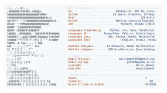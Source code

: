 <picture>
  <source srcset="https://raw.githubusercontent.com/mmazinjameel/mmazinjameel/main/dark_mode.svg?v=1748067200" media="(prefers-color-scheme: dark)">
  <img src="https://raw.githubusercontent.com/mmazinjameel/mmazinjameel/main/light_mode.svg?v=1748067200">
</picture>
